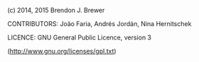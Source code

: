 (c) 2014, 2015 Brendon J. Brewer

CONTRIBUTORS: João Faria, Andrés Jordán, Nina Hernitschek

LICENCE: GNU General Public Licence, version 3

(http://www.gnu.org/licenses/gpl.txt)

